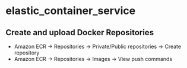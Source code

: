 # elastic_container_service

## Create and upload Docker Repositories
- Amazon ECR -> Repositories -> Private/Public repositories -> Create repository
- Amazon ECR -> Repositories -> Images -> View push commands
